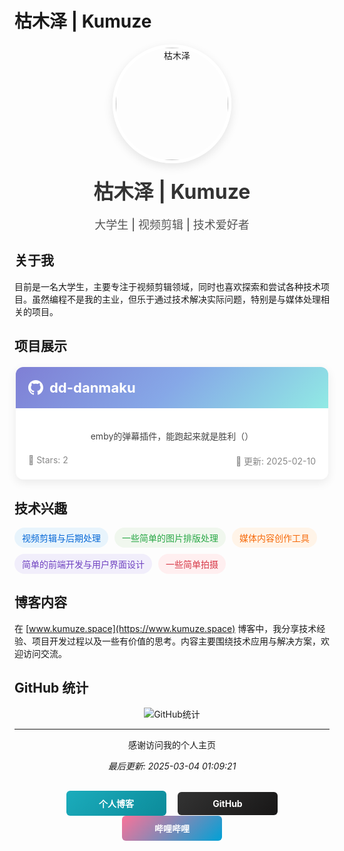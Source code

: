 # 枯木泽 | Kumuze

<div align="center">
  <img src="https://www.kumuze.space/wp-content/uploads/2025/03/cropped-cropped-20250218_000421-副本.jpg" width="180" height="180" style="border-radius:50%; box-shadow:0 5px 15px rgba(0,0,0,0.1); border:5px solid white;" alt="枯木泽">
  
  <h1 style="margin:20px 0 5px 0; color:#333; font-size:32px;">枯木泽 | Kumuze</h1>
  <p style="font-weight:500; color:#555; font-size:18px;">大学生 | 视频剪辑 | 技术爱好者</p>
</div>

## 关于我

目前是一名大学生，主要专注于视频剪辑领域，同时也喜欢探索和尝试各种技术项目。虽然编程不是我的主业，但乐于通过技术解决实际问题，特别是与媒体处理相关的项目。

## 项目展示

<div align="center">
  <div style="border-radius:12px; overflow:hidden; box-shadow:0 5px 15px rgba(0,0,0,0.08); background:white; margin:20px auto; max-width:500px;">
    <div style="background:linear-gradient(135deg, #7f7fd5, #86a8e7, #91eae4); padding:20px; color:white;">
      <h3 style="margin:0; font-size:22px;">
        <a href="https://github.com/kutongling/dd-danmaku" style="color:white; text-decoration:none; display:flex; align-items:center;">
          <svg style="margin-right:10px;" xmlns="http://www.w3.org/2000/svg" width="24" height="24" viewBox="0 0 24 24" fill="white">
            <path d="M12 0c-6.626 0-12 5.373-12 12 0 5.302 3.438 9.8 8.207 11.387.599.111.793-.261.793-.577v-2.234c-3.338.726-4.033-1.416-4.033-1.416-.546-1.387-1.333-1.756-1.333-1.756-1.089-.745.083-.729.083-.729 1.205.084 1.839 1.237 1.839 1.237 1.07 1.834 2.807 1.304 3.492.997.107-.775.418-1.305.762-1.604-2.665-.305-5.467-1.334-5.467-5.931 0-1.311.469-2.381 1.236-3.221-.124-.303-.535-1.524.117-3.176 0 0 1.008-.322 3.301 1.23.957-.266 1.983-.399 3.003-.404 1.02.005 2.047.138 3.006.404 2.291-1.552 3.297-1.23 3.297-1.23.653 1.653.242 2.874.118 3.176.77.84 1.235 1.911 1.235 3.221 0 4.609-2.807 5.624-5.479 5.921.43.372.823 1.102.823 2.222v3.293c0 .319.192.694.801.576 4.765-1.589 8.199-6.086 8.199-11.386 0-6.627-5.373-12-12-12z"/>
          </svg>
          dd-danmaku
        </a>
      </h3>
    </div>
    <div style="padding:20px;">
      <p style="color:#444; margin-bottom:20px;">
        emby的弹幕插件，能跑起来就是胜利（）
      </p>
      <div style="display:flex; justify-content:space-between; color:#888; font-size:14px;">
        <span>🌟 Stars: 2</span>
        <span>📅 更新: 2025-02-10</span>
      </div>
    </div>
  </div>
</div>

## 技术兴趣

<div style="display:flex; flex-wrap:wrap; gap:10px; margin-top:15px;">
  <span style="background:#e8f4fc; color:#0366d6; padding:6px 12px; border-radius:20px; font-size:14px;">视频剪辑与后期处理</span>
  <span style="background:#f0f7ee; color:#28a745; padding:6px 12px; border-radius:20px; font-size:14px;">一些简单的图片排版处理</span>
  <span style="background:#fff4e8; color:#f66a0a; padding:6px 12px; border-radius:20px; font-size:14px;">媒体内容创作工具</span>
  <span style="background:#f1eefb; color:#6f42c1; padding:6px 12px; border-radius:20px; font-size:14px;">简单的前端开发与用户界面设计</span>
  <span style="background:#ffeff0; color:#d73a49; padding:6px 12px; border-radius:20px; font-size:14px;">一些简单拍摄</span>
</div>

## 博客内容

在 [www.kumuze.space](https://www.kumuze.space) 博客中，我分享技术经验、项目开发过程以及一些有价值的思考。内容主要围绕技术应用与解决方案，欢迎访问交流。

## GitHub 统计

<div align="center">
  <img src="https://github-profile-summary-cards.vercel.app/api/cards/profile-details?username=kutongling&theme=vue" alt="GitHub统计">
</div>

---

<div align="center">
  <p>感谢访问我的个人主页</p>
  <p><i>最后更新: 2025-03-04 01:09:21</i></p>

  <div style="margin-top:30px;">
    <a href="https://www.kumuze.space" target="_blank" style="display:inline-block; padding:10px 20px; background:linear-gradient(135deg, #1bacbc, #0c8b9a); color:white; text-decoration:none; border-radius:6px; font-weight:bold; min-width:120px; text-align:center; margin:0 7px;">个人博客</a>
    <a href="https://github.com/kutongling" target="_blank" style="display:inline-block; padding:10px 20px; background:linear-gradient(135deg, #333, #181717); color:white; text-decoration:none; border-radius:6px; font-weight:bold; min-width:120px; text-align:center; margin:0 7px;">GitHub</a>
    <a href="https://space.bilibili.com/34969443" target="_blank" style="display:inline-block; padding:10px 20px; background:linear-gradient(135deg, #FB7299, #00A1D6); color:white; text-decoration:none; border-radius:6px; font-weight:bold; min-width:120px; text-align:center; margin:0 7px;">哔哩哔哩</a>
  </div>
</div>
